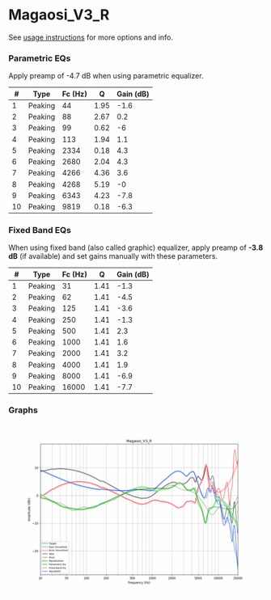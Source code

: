 # Magaosi_V3_R
See [usage instructions](https://github.com/jaakkopasanen/AutoEq#usage) for more options and info.

### Parametric EQs
Apply preamp of -4.7 dB when using parametric equalizer.

|   # | Type    |   Fc (Hz) |    Q |   Gain (dB) |
|-----|---------|-----------|------|-------------|
|   1 | Peaking |        44 | 1.95 |        -1.6 |
|   2 | Peaking |        88 | 2.67 |         0.2 |
|   3 | Peaking |        99 | 0.62 |        -6   |
|   4 | Peaking |       113 | 1.94 |         1.1 |
|   5 | Peaking |      2334 | 0.18 |         4.3 |
|   6 | Peaking |      2680 | 2.04 |         4.3 |
|   7 | Peaking |      4266 | 4.36 |         3.6 |
|   8 | Peaking |      4268 | 5.19 |        -0   |
|   9 | Peaking |      6343 | 4.23 |        -7.8 |
|  10 | Peaking |      9819 | 0.18 |        -6.3 |

### Fixed Band EQs
When using fixed band (also called graphic) equalizer, apply preamp of **-3.8 dB** (if available) and set gains manually with these parameters.

|   # | Type    |   Fc (Hz) |    Q |   Gain (dB) |
|-----|---------|-----------|------|-------------|
|   1 | Peaking |        31 | 1.41 |        -1.3 |
|   2 | Peaking |        62 | 1.41 |        -4.5 |
|   3 | Peaking |       125 | 1.41 |        -3.6 |
|   4 | Peaking |       250 | 1.41 |        -1.3 |
|   5 | Peaking |       500 | 1.41 |         2.3 |
|   6 | Peaking |      1000 | 1.41 |         1.6 |
|   7 | Peaking |      2000 | 1.41 |         3.2 |
|   8 | Peaking |      4000 | 1.41 |         1.9 |
|   9 | Peaking |      8000 | 1.41 |        -6.9 |
|  10 | Peaking |     16000 | 1.41 |        -7.7 |

### Graphs
![](./Magaosi_V3_R.png)
